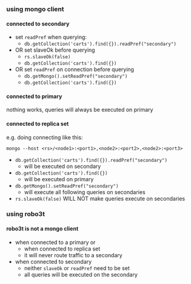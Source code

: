 ### using mongo client

#### connected to secondary

* set `readPref` when querying:
  * `db.getCollection('carts').find({}).readPref("secondary")`
* OR set slaveOk before querying
  * `rs.slaveOk(false)`
  * `db.getCollection('carts').find({})`
* OR set `readPref` on connection before querying
  * `db.getMongo().setReadPref("secondary")`
  * `db.getCollection('carts').find({})`

#### connected to primary

nothing works, queries will always be executed on primary

#### connected to replica set

e.g. doing connecting like this:
 
`mongo --host <rs>/<node1>:<port1>,<node2>:<port2>,<node2>:<port3>`

* `db.getCollection('carts').find({}).readPref("secondary")`
  * will be executed on secondary
* `db.getCollection('carts').find({})`
  * will be executed on primary
* `db.getMongo().setReadPref("secondary")`
  * will execute all following queries on secondaries
* `rs.slaveOk(false)` WILL NOT make queries execute on secondaries

### using robo3t
 
#### robo3t is not a mongo client

* when connected to a primary or  
  * when connected to replica set
  * it will never route traffic to a secondary
* when connected to secondary
  * neither `slaveOk` or `readPref` need to be set
  * all queries will be executed on the secondary
